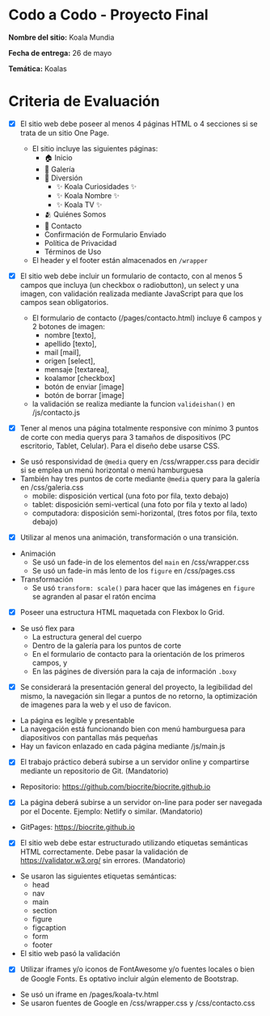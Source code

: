 # Codo a Codo - Proyecto Final

**Nombre del sitio:** Koala Mundia

**Fecha de entrega:** 26 de mayo

**Temática:** Koalas

# Criteria de Evaluación

* [x] El sitio web debe poseer al menos 4 páginas HTML o 4 secciones si se trata de un sitio One Page.
  - El sitio incluye las siguientes páginas:
      - 🏠 Inicio
      - 📸 Galería
      - 🐨 Diversión
        - ✨ Koala Curiosidades ✨
        - ✨ Koala Nombre ✨
        - ✨ Koala TV ✨
      - 🫂 Quiénes Somos
      - 💬 Contacto
      - Confirmación de Formulario Enviado
      - Política de Privacidad
      - Términos de Uso
  - El header y el footer están almacenados en `/wrapper`

* [x] El sitio web debe incluir un formulario de contacto, con al menos 5 campos que incluya (un checkbox o radiobutton), un select y una imagen, con validación realizada mediante JavaScript para que los campos sean obligatorios.
  - El formulario de contacto (/pages/contacto.html) incluye 6 campos y 2 botones de imagen:
      - nombre [texto], 
      - apellido [texto], 
      - mail [mail], 
      - origen [select], 
      - mensaje [textarea], 
      - koalamor [checkbox]
      - botón de enviar [image]
      - botón de borrar [image]
  - la validación se realiza mediante la funcion `valideishan()` en /js/contacto.js

 * [x] Tener al menos una página totalmente responsive con mínimo 3 puntos de corte con media querys para 3 tamaños de dispositivos (PC escritorio, Tablet, Celular). Para el diseño debe usarse CSS.
  - Se usó responsividad de `@media` query en /css/wrapper.css para decidir si se emplea un menú horizontal o menú hamburguesa
  - También hay tres puntos de corte mediante `@media` query para la galería en /css/galeria.css
      - mobile: disposición vertical (una foto por fila, texto debajo)
      - tablet: disposición semi-vertical (una foto por fila y texto al lado)
      - computadora: disposición semi-horizontal, (tres fotos por fila, texto debajo)

 * [x] Utilizar al menos una animación, transformación o una transición.
  - Animación
      - Se usó un fade-in de los elementos del `main` en /css/wrapper.css
      - Se usó un fade-in más lento de los `figure` en /css/pages.css
  - Transformación
      - Se usó `transform: scale()` para hacer que las imágenes en `figure` se agranden al pasar el ratón encima

 * [x] Poseer una estructura HTML maquetada con Flexbox lo Grid.
  - Se usó flex para
      - La estructura general del cuerpo
      - Dentro de la galería para los puntos de corte
      - En el formulario de contacto para la orientación de los primeros campos, y
      - En las págines de diversión para la caja de información `.boxy`

 * [x] Se considerará la presentación general del proyecto, la legibilidad del mismo, la navegación sin llegar a puntos de no retorno, la optimización de imagenes para la web y el uso de favicon.
  - La página es legible y presentable
  - La navegación está funcionando bien con menú hamburguesa para diapositivos con pantallas más pequeñas
  - Hay un favicon enlazado en cada página mediante /js/main.js

 * [x] El trabajo práctico deberá subirse a un servidor online y compartirse mediante un repositorio de Git. (Mandatorio)
  - Repositorio: https://github.com/biocrite/biocrite.github.io

 * [x] La página deberá subirse a un servidor on-line para poder ser navegada por el Docente. Ejemplo: Netlify o similar. (Mandatorio)
  - GitPages: https://biocrite.github.io

 * [x] El sitio web debe estar estructurado utilizando etiquetas semánticas HTML correctamente. Debe pasar la validación de https://validator.w3.org/ sin errores. (Mandatorio)
  - Se usaron las siguientes etiquetas semánticas:
      - head
      - nav
      - main
      - section
      - figure
      - figcaption
      - form
      - footer
  - El sitio web pasó la validación

 * [x] Utilizar iframes y/o iconos de FontAwesome y/o fuentes locales o bien de Google Fonts. Es optativo incluir algún elemento de Bootstrap.
  - Se usó un iframe en /pages/koala-tv.html
  - Se usaron fuentes de Google en /css/wrapper.css y /css/contacto.css
